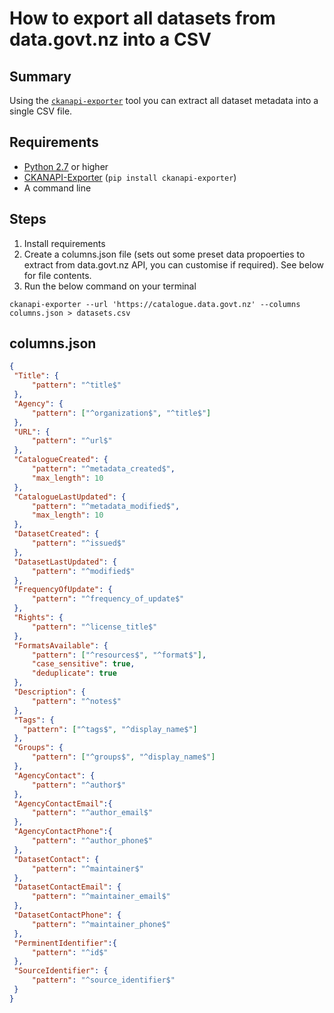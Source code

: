 # How to export all datasets from data.govt.nz into a CSV

## Summary
Using the [`ckanapi-exporter`](https://github.com/ckan/ckanapi-exporter) tool you can extract all dataset metadata into a single CSV file.

## Requirements
 - [Python 2.7](https://wiki.python.org/moin/BeginnersGuide/Download) or higher
 - [CKANAPI-Exporter](https://github.com/ckan/ckanapi-exporter) (`pip install ckanapi-exporter`)
 - A command line

## Steps
 1. Install requirements
 2. Create a columns.json file (sets out some preset data propoerties to extract from data.govt.nz API, you can customise if required). See below for file contents.
 3. Run the below command on your terminal
 ```
 ckanapi-exporter --url 'https://catalogue.data.govt.nz' --columns columns.json > datasets.csv
 ```
 
 ## columns.json
 ```JSON
 {
  "Title": {
      "pattern": "^title$"
  },
  "Agency": {
      "pattern": ["^organization$", "^title$"]
  },
  "URL": {
      "pattern": "^url$"
  },
  "CatalogueCreated": {
      "pattern": "^metadata_created$",
      "max_length": 10
  },
  "CatalogueLastUpdated": {
      "pattern": "^metadata_modified$",
      "max_length": 10
  },
  "DatasetCreated": {
      "pattern": "^issued$"
  },
  "DatasetLastUpdated": {
      "pattern": "^modified$"
  },
  "FrequencyOfUpdate": {
      "pattern": "^frequency_of_update$"
  },
  "Rights": {
      "pattern": "^license_title$"
  },
  "FormatsAvailable": {
      "pattern": ["^resources$", "^format$"],
      "case_sensitive": true,
      "deduplicate": true
  },
  "Description": {
      "pattern": "^notes$"
  },
  "Tags": {
    "pattern": ["^tags$", "^display_name$"]
  },
  "Groups": {
      "pattern": ["^groups$", "^display_name$"]
  },
  "AgencyContact": {
      "pattern": "^author$"
  },
  "AgencyContactEmail":{
      "pattern": "^author_email$"
  },
  "AgencyContactPhone":{
      "pattern": "^author_phone$"
  },
  "DatasetContact": {
      "pattern": "^maintainer$"
  },
  "DatasetContactEmail": {
      "pattern": "^maintainer_email$"
  },
  "DatasetContactPhone": {
      "pattern": "^maintainer_phone$"
  },
  "PerminentIdentifier":{
      "pattern": "^id$"
  },
  "SourceIdentifier": {
      "pattern": "^source_identifier$"
  }
}

 ```
